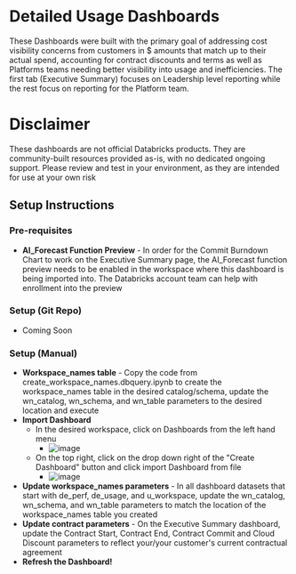 # Detailed Usage Dashboards

These Dashboards were built with the primary goal of addressing cost visibility concerns from customers in $ amounts that match up to their actual spend, accounting for contract discounts and terms as well as Platforms teams needing better visibility into usage and inefficiencies. The first tab (Executive Summary) focuses on Leadership level reporting while the rest focus on reporting for the Platform team.

# Disclaimer

These dashboards are not official Databricks products. They are community-built resources provided as-is, with no dedicated ongoing support. Please review and test in your environment, as they are intended for use at your own risk

## Setup Instructions

### Pre-requisites
- **AI_Forecast Function Preview** - In order for the Commit Burndown Chart to work on the Executive Summary page, the AI_Forecast function preview needs to be enabled in the workspace where this dashboard is being imported into. The Databricks account team can help with enrollment into the preview  

### Setup (Git Repo)  
- Coming Soon  

### Setup (Manual)
- **Workspace_names table** - Copy the code from create_workspace_names.dbquery.ipynb to create the workspace_names table in the desired catalog/schema, update the wn_catalog, wn_schema, and wn_table parameters to the desired location and execute
- **Import Dashboard**
  - In the desired workspace, click on Dashboards from the left hand menu
    - ![image](https://github.com/user-attachments/assets/cb867c6f-649c-44de-8c38-ab9ed7479441)
  - On the top right, click on the drop down right of the "Create Dashboard" button and click import Dashboard from file
    - ![image](https://github.com/user-attachments/assets/4a988a43-acef-40eb-b806-3b3b1b7ff120)
- **Update workspace_names parameters** - In all dashboard datasets that start with de_perf, de_usage, and u_workspace, update the wn_catalog, wn_schema, and wn_table parameters to match the location of the workspace_names table you created
- **Update contract parameters** - On the Executive Summary dashboard, update the Contract Start, Contract End, Contract Commit and Cloud Discount parameters to reflect your/your customer's current contractual agreement
- **Refresh the Dashboard!**
